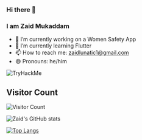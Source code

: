 ### Hi there 👋
### I am Zaid Mukaddam

- 🔭 I’m currently working on a Women Safety App
- 🌱 I’m currently learning Flutter
- 📫 How to reach me: zaidlunatic1@gmail.com
- 😄 Pronouns: he/him

![TryHackMe](https://tryhackme-badges.s3.amazonaws.com/Zaidmukaddam.png)

## Visitor Count
![Visitor Count](https://profile-counter.glitch.me/zaidmukaddam/count.svg)

![Zaid's GitHub stats](https://github-readme-stats.vercel.app/api?username=zaidmukaddam&show_icons=true&theme=radical)

[![Top Langs](https://github-readme-stats.vercel.app/api/top-langs/?username=zaidmukaddam&layout=compact)](https://github.com/zaidmukaddam)
